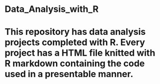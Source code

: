 # Data_Analysis_with_R
# This repository has data analysis projects completed with R. Every project has a HTML file knitted with R markdown containing the code used in a presentable manner.
